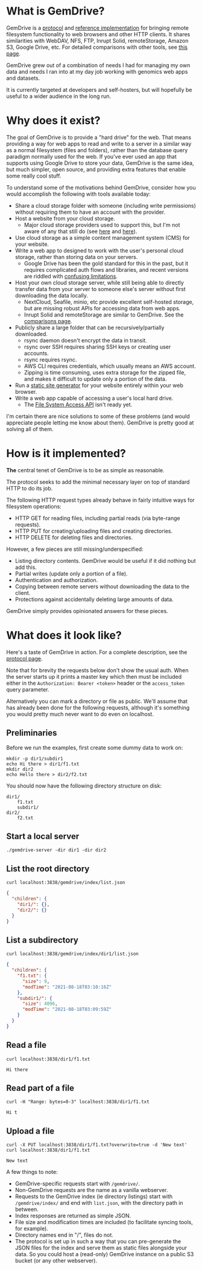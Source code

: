 # What is GemDrive?

GemDrive is a [protocol](./protocol/) and [reference implementation][0] for
bringing remote filesystem functionality to web browsers and other HTTP
clients.  It shares similarities with WebDAV, NFS, FTP, Inrupt Solid,
remoteStorage, Amazon S3, Google Drive, etc. For detailed comparisons with
other tools, see [this page][1].

GemDrive grew out of a combination of needs I had for managing my own data and
needs I ran into at my day job working with genomics web apps and datasets.

It is currently targeted at developers and self-hosters, but will hopefully be
useful to a wider audience in the long run.


# Why does it exist?

The goal of GemDrive is to provide a "hard drive" for the web. That means
providing a way for web apps to read and write to a server in a similar way as
a normal filesystem (files and folders), rather than the database query
paradigm normally used for the web.  If you've ever used an app that supports
using Google Drive to store your data, GemDrive is the same idea, but much
simpler, open source, and providing extra features that enable some really cool
stuff.

To understand some of the motivations behind GemDrive, consider how you would
accomplish the following with tools available today:

* Share a cloud storage folder with someone (including write permissions)
  without requiring them to have an account with the provider.
* Host a website from your cloud storage.
  * Major cloud storage providers used to support this, but I'm not aware of
    any that still do (see [here][6] and [here][7]).
* Use cloud storage as a simple content management system (CMS) for your
  website.
* Write a web app to designed to work with the user's personal cloud storage,
  rather than storing data on your servers.
  * Google Drive has been the gold standard for this in the past, but it
    requires complicated auth flows and libraries, and recent versions are
    riddled with [confusing limitations][5].
* Host your own cloud storage server, while still being able to directly
  transfer data from your server to someone else's server without first
  downloading the data locally.
  * NextCloud, Seafile, minio, etc provide excellent self-hosted storage, but
    are missing robust APIs for accessing data from web apps.
  * Inrupt Solid and remoteStorage are similar to GemDrive. See the
    [comparisons page](./comparisons/).
* Publicly share a large folder that can be recursively/partially downloaded.
  * rsync daemon doesn't encrypt the data in transit.
  * rsync over SSH requires sharing SSH keys or creating user accounts.
  * rsync requires rsync.
  * AWS CLI requires credentials, which usually means an AWS account.
  * Zipping is time consuming, uses extra storage for the zipped file, and
    makes it difficult to update only a portion of the data.
* Run a [static site generator][8] for your website entirely within your web
  browser.
* Write a web app capable of accessing a user's
  local hard drive.
  * The [File System Access API][4] isn't ready yet.

I'm certain there are nice solutions to some of these problems (and would
appreciate people letting me know about them). GemDrive is pretty good at
solving all of them.


# How is it implemented?

**The** central tenet of GemDrive is to be as simple as reasonable.

The protocol seeks to add the minimal necessary layer on top of standard HTTP
to do its job.

The following HTTP request types already behave in fairly intuitive ways for
filesystem operations:

* HTTP GET for reading files, including partial reads (via byte-range
  requests).
* HTTP PUT for creating/uploading files and creating directories.
* HTTP DELETE for deleting files and directories.

However, a few pieces are still missing/underspecified:

* Listing directory contents. GemDrive would be useful if it did nothing but
  add this.
* Partial writes (update only a portion of a file).
* Authentication and authorization.
* Copying between remote servers without downloading the data to the client.
* Protections against accidentally deleting large amounts of data.

GemDrive simply provides opinionated answers for these pieces.


# What does it look like?

Here's a taste of GemDrive in action. For a complete description, see the
[protocol page][2].

Note that for brevity the requests below don't show the usual auth. When the
server starts up it prints a master key which then must be included either in
the `Authorization: Bearer <token>` header or the `access_token` query
parameter.

Alternatively you can mark a directory or file as public. We'll assume that has
already been done for the following requests, although it's something you
would pretty much never want to do even on localhost.


## Preliminaries

Before we run the examples, first create some dummy data to work on:

```plaintext
mkdir -p dir1/subdir1
echo Hi there > dir1/f1.txt
mkdir dir2
echo Hello there > dir2/f2.txt
```

You should now have the following directory structure on disk:

```plaintext
dir1/
    f1.txt
    subdir1/
dir2/
    f2.txt
```

## Start a local server

```plaintext
./gemdrive-server -dir dir1 -dir dir2
```

## List the root directory

```plaintext
curl localhost:3838/gemdrive/index/list.json

```

```json
{
  "children": {
    "dir1/": {},
    "dir2/": {}
  }
}
```

## List a subdirectory

```plaintext
curl localhost:3838/gemdrive/index/dir1/list.json

```

```json
{
  "children": {
    "f1.txt": {
      "size": 9,
      "modTime": "2021-08-18T03:10:16Z"
    },
    "subdir1/": {
      "size": 4096,
      "modTime": "2021-08-18T03:09:59Z"
    }
  }
}
```


## Read a file

```plaintext
curl localhost:3838/dir1/f1.txt

```

```plaintext
Hi there
```

## Read part of a file

```plaintext
curl -H "Range: bytes=0-3" localhost:3838/dir1/f1.txt

```

```plaintext
Hi t
```

## Upload a file

```plaintext
curl -X PUT localhost:3838/dir1/f1.txt?overwrite=true -d 'New text'
curl localhost:3838/dir1/f1.txt

```
```plaintext
New text
```

A few things to note:

* GemDrive-specific requests start with `/gemdrive/`.
* Non-GemDrive requests are the name as a vanilla webserver.
* Requests to the GemDrive index (ie directory listings) start with
  `/gemdrive/index/` and end with `list.json`, with the directory path in between.
* Index responses are returned as simple JSON.
* File size and modification times are included (to facilitate syncing tools,
  for example).
* Directory names end in "/", files do not.
* The protocol is set up in such a way that you can pre-generate the JSON files
  for the index and serve them as static files alongside your data. So you
  could host a (read-only) GemDrive instance on a public S3 bucket (or any
  other webserver).

[0]: https://github.com/gemdrive/gemdrive-go

[1]: /comparisons/

[2]: /protocol/

[3]: https://github.com/awesome-selfhosted/awesome-selfhosted#file-transfer---web-based-file-managers

[4]: https://developer.mozilla.org/en-US/docs/Web/API/File_System_Access_API

[5]: https://gdrivemusic.com/help

[6]: https://help.dropbox.com/files-folders/share/public-folder

[7]: https://workspaceupdates.googleblog.com/2015/08/deprecating-web-hosting-support-in.html

[8]: https://jamstack.org/generators/

[9]: https://github.com/gemdrive/gemdrive-ro-server-js/blob/master/index.js
